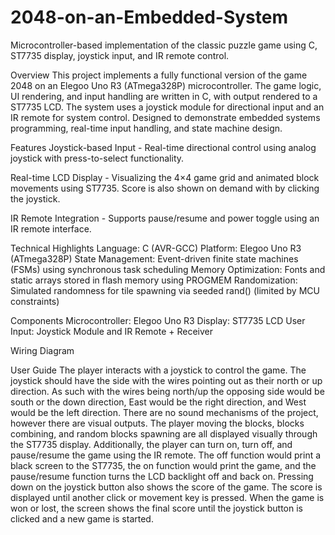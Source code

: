 # 2048-on-an-Embedded-System
Microcontroller-based implementation of the classic puzzle game using C, ST7735 display, joystick input, and IR remote control.

Overview
This project implements a fully functional version of the game 2048 on an Elegoo Uno R3 (ATmega328P) microcontroller. The game logic, UI rendering, and input handling are written in C, with output rendered to a ST7735 LCD. The system uses a joystick module for directional input and an IR remote for system control. Designed to demonstrate embedded systems programming, real-time input handling, and state machine design.

Features
Joystick-based Input - Real-time directional control using analog joystick with press-to-select functionality.

Real-time LCD Display - Visualizing the 4×4 game grid and animated block movements using ST7735. Score is also shown on demand with by clicking the joystick.

IR Remote Integration - Supports pause/resume and power toggle using an IR remote interface.

Technical Highlights
Language: C (AVR-GCC)
Platform: Elegoo Uno R3 (ATmega328P)
State Management: Event-driven finite state machines (FSMs) using synchronous task scheduling
Memory Optimization: Fonts and static arrays stored in flash memory using PROGMEM
Randomization: Simulated randomness for tile spawning via seeded rand() (limited by MCU constraints)

Components
Microcontroller: Elegoo Uno R3
Display: ST7735 LCD
User Input: Joystick Module and IR Remote + Receiver

Wiring Diagram


User Guide
The player interacts with a joystick to control the game. The joystick should have the side with the wires pointing out as their north or up direction. As such with the wires being north/up the opposing side would be south or the down direction, East would be the right direction, and West would be the left direction. There are no sound mechanisms of the project, however there are visual outputs. The player moving the blocks, blocks combining, and random blocks spawning are all displayed visually through the ST7735 display. Additionally, the player can turn on, turn off, and pause/resume the game using the IR remote. The off function would print a black screen to the ST7735, the on function would print the game, and the pause/resume function turns the LCD backlight off and back on. Pressing down on the joystick button also shows the score of the game. The score is displayed until another click or movement key is pressed. When the game is won or lost, the screen shows the final score until the joystick button is clicked and a new game is started.
